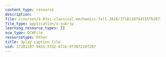 ```yaml
---
content_type: resource
description: ''
file: /courses/8-01sc-classical-mechanics-fall-2016/3718110794555fb2871b8f307210f287_gWLC3r6EHl0.vtt
file_type: application/x-subrip
learning_resource_types: []
ocw_type: OCWFile
resourcetype: Other
title: 3play caption file
uid: 37181107-9455-5fb2-871b-8f307210f287
---
```

